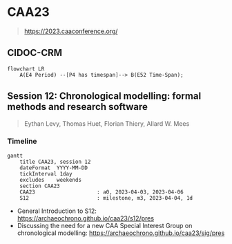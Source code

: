 # CAA23
> https://2023.caaconference.org/

## CIDOC-CRM

```mermaid
flowchart LR
    A(E4 Period) --[P4 has timespan]--> B(E52 Time-Span);
```


## Session 12: Chronological modelling: formal methods and research software
> Eythan Levy, Thomas Huet, Florian Thiery, Allard W. Mees

### Timeline 

```mermaid
gantt
    title CAA23, session 12
    dateFormat  YYYY-MM-DD
    tickInterval 1day
    excludes    weekends
    section CAA23
    CAA23                    : a0, 2023-04-03, 2023-04-06
    S12                      : milestone, m3, 2023-04-04, 1d
```

* General Introduction to S12: https://archaeochrono.github.io/caa23/s12/pres
* Discussing the need for a new CAA Special Interest Group on chronological modelling: https://archaeochrono.github.io/caa23/sig/pres